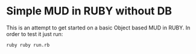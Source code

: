# Simple MUD in RUBY without DB

This is an attempt to get started on a basic Object based MUD in RUBY.
In order to test it just run:

`ruby
ruby run.rb
`
